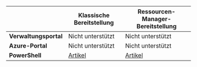 |  | **Klassische Bereitstellung**  | **Ressourcen-Manager-Bereitstellung**|
|-----------------------------|-------------|---------------------|
| **Verwaltungsportal**          | Nicht unterstützt          | Nicht unterstützt                  |
| **Azure-Portal**            | Nicht unterstützt         | Nicht unterstützt                  |
| **PowerShell** | [Artikel](../articles/expressroute/expressroute-howto-coexist-classic.md) | [Artikel](../articles/expressroute/expressroute-howto-coexist-resource-manager.md) |
